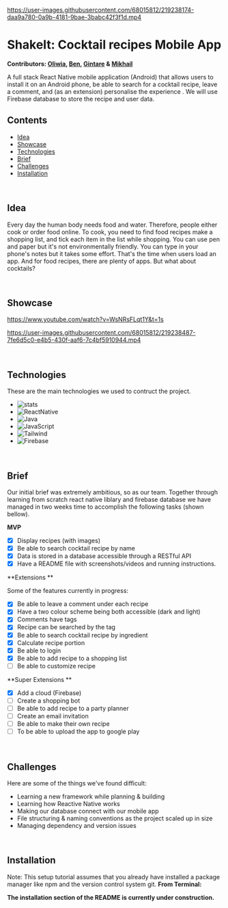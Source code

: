 

https://user-images.githubusercontent.com/68015812/219238174-daa9a780-0a9b-4181-9bae-3babc42f3f1d.mp4

# ShakeIt: Cocktail recipes Mobile App
<b> Contributors: [Oliwia](https://github.com/Olive-kaa), [Ben](https://github.com/bsmith), 
[Gintare](https://github.com/GINTARE07) & [Mikhail](https://github.com/MikhailGorbunov) </b>



A full stack React Native mobile application (Android) that allows users to install it on an Android phone, be able to search for a cocktail recipe, leave a comment, and (as an extension) personalise the experience . We will use Firebase database to store the recipe and user data.

<!-- restaurant bookings through their unique profile. They can browse restaurant availability, create/review/delete bookings, as well as adding restaurants to their favourites. The backend is built in Java with Spring. -->

<!-- 🚧 <b> NB: This is app has reached its MVP, but is still under construction</b> 🚧 -->


## Contents 

* [Idea](#idea)
* [Showcase](#showcase)
* [Technologies](#technologies)
* [Brief](#brief)
* [Challenges](#challenges)
* [Installation](#installation)

<br>

## Idea

Every day the human body needs food and water. Therefore, people either cook or order food online. To cook, you need to find food recipes make a shopping list, and tick each item in the list while shopping. You can use pen and paper but it's not environmentally friendly. You can type in your phone's notes but it takes some effort. That's the time when users load an app. And for food recipes, there are plenty of apps. But what about cocktails?

<br>

## Showcase

https://www.youtube.com/watch?v=WsNRsFLqt1Y&t=1s


https://user-images.githubusercontent.com/68015812/219238487-7fe6d5c0-e4b5-430f-aaf6-7c4bf5910944.mp4


<br>


## Technologies

These are the main technologies we used to contruct the project.

* ![stats]
* ![ReactNative]
* ![Java]
* ![JavaScript]
* ![Tailwind]
* ![Firebase]


<br>


## Brief
Our initial brief was extremely ambitious, so as our team. Together through learning from scratch react native liblary and firebase database we have managed in two weeks time to accomplish the following tasks (shown bellow).

**MVP**


- [x] Display recipes (with images)
- [x] Be able to search cocktail recipe by name
- [x] Data is stored in a database accessible through a RESTful API
- [x] Have a README file with screenshots/videos and running instructions.

<!-- API find or make -->

**Extensions **

Some of the features currently in progress:

- [x] Be able to leave a comment under each recipe
- [x] Have a two colour scheme being both accessible (dark and light)
- [x] Comments have tags 
- [x] Recipe can be searched by the tag
- [x] Be able to search cocktail recipe by ingredient
- [x] Calculate recipe portion 
- [x] Be able to login 
- [x] Be able to add recipe to a shopping list
- [ ] Be able to customize recipe

**Super Extensions **

- [x] Add a cloud (Firebase)
- [ ] Create a shopping bot 
- [ ] Be able to add recipe to a party planner 
- [ ] Create an email invitation
- [ ] Be able to make their own recipe 
- [ ] To be able to upload the app to google play

<br>

## Challenges

Here are some of the things we've found difficult:

* Learning a new framework while planning & building 
* Learning how Reactive Native works
* Making our database connect with our mobile app
* File structuring & naming conventions as the project scaled up in size
* Managing dependency and version issues


<br>


## Installation

Note: This setup tutorial assumes that you already have installed a package manager like npm and the version control system git.
**From Terminal:**

<b> The installation section of the README is currently under construction. </b>





<!-- MARKDOWN LINKS & IMAGES -->

<!-- [ReactNative]:https://img.shields.io/badge/React_Native-20232A?style=for-the-badge&logo=react&logoColor=61DAFB -->
[Java]:https://img.shields.io/badge/Java-ED8B00?style=for-the-badge&logo=openjdk&logoColor=white
[Spring]:https://img.shields.io/badge/Spring-6DB33F?style=for-the-badge&logo=spring&logoColor=white
[Hibernate]:https://img.shields.io/badge/Hibernate-59666C?style=for-the-badge&logo=Hibernate&logoColor=white
[PostgreSQL]:https://img.shields.io/badge/PostgreSQL-316192?style=for-the-badge&logo=postgresql&logoColor=white
[IntelliJ_IDEA]: https://img.shields.io/badge/IntelliJ_IDEA-000000.svg?style=for-the-badge&logo=intellij-idea&logoColor=white
[ReactNative]:https://img.shields.io/badge/React_Native-20232A?style=for-the-badge&logo=react&logoColor=61DAFB
[stats]:https://img.shields.io/tokei/lines/github/bsmith/ShakeIt
[Tailwind]:https://img.shields.io/badge/Tailwind_CSS-38B2AC?style=for-the-badge&logo=tailwind-css&logoColor=white
[Firebase]:https://www.vectorlogo.zone/logos/firebase/firebase-ar21.svg
[JavaScript]:https://img.shields.io/badge/JavaScript-F7DF1E?style=for-the-badge&logo=javascript&logoColor=black

